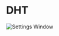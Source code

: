 # DHT

![Settings Window](https://www.filipeflop.com/wp-content/uploads/2013/08/Circuito_DHT11.jpg)

